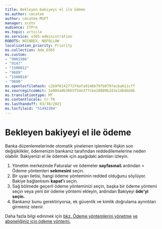 ```yaml
---
title: Bekleyen bakiyeyi el ile ödeme
ms.author: cmcatee
author: cmcatee-MSFT
manager: scotv
audience: ITPro
ms.topic: article
ms.service: o365-administration
ROBOTS: NOINDEX, NOFOLLOW
localization_priority: Priority
ms.collection: Adm_O365
ms.custom:
- "9001506"
- "9147"
- "1500012"
- "9689"
- "1500018"
- "9690"
ms.openlocfilehash: c2b9f6142772f4afa9146b79fb9797acba611cff
ms.sourcegitcommit: 1e00da0b3665f54e377cbe28809b2d1e1db4bd4b
ms.translationtype: MT
ms.contentlocale: tr-TR
ms.lasthandoff: 03/30/2021
ms.locfileid: "51492304"
---
```

# <a name="manually-pay-an-outstanding-balance"></a>Bekleyen bakiyeyi el ile ödeme

Banka düzenlemelerinde otomatik yinelenen işlemlere ilişkin son değişiklikler, ödemenizin bankanız tarafından reddedilemelerine neden olabilir. Bakiyenizi el ile ödemek için aşağıdaki adımları izleyin.

1. Yönetim merkezinde Faturalar ve ödemeler **sayfasına**& ardından  >  [](https://go.microsoft.com/fwlink/p/?linkid=2018806) Ödeme yöntemleri **sekmesini** seçin.
2. Bir uyarı iletisi, hangi ödeme yönteminin redded olduğunu söylüyor. Bakiye bağlantısını **kapat'ı** seçin.
3. Sağ bölmede geçerli ödeme yönteminizi seçin, başka bir ödeme yöntemi seçin veya yeni bir ödeme yöntemi ekleyin, ardından Bakiyeyi **öde'yi seçin.**
4. Bankanız bunu gerektiriyorsa, ek güvenlik ve kimlik doğrulama ayrıntıları girmeniz istenir.

Daha fazla bilgi edinmek için [bkz. Ödeme yöntemlerini yönetme](https://docs.microsoft.com/microsoft-365/commerce/billing-and-payments/manage-payment-methods) [ve aboneliğiniz için ödeme yöntemi.](https://docs.microsoft.com/microsoft-365/commerce/billing-and-payments/pay-for-your-subscription)
